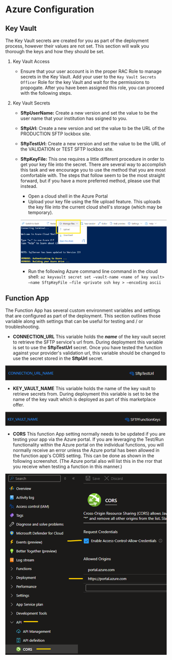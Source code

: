 # Azure Configuration

## Key Vault
The Key Vault secrets are created for you as part of the deployment process, however their values are not set.  This section will walk you thorough the keys and how they should be set.

1. Key Vault Access
   - Ensure that your user account is in the proper RAC Role to manage secrets in the Key Vault.  Add your user to the `Key Vault Secrets Officer` Role for the key Vault and wait for the permissions to propogate.  After you have been assigned this role, you can proceed with the following steps.

2. Key Vault Secrets
   - **SftpUserName:** Create a new version and set the value to be the user name that your institution has ssigned to you.
   - **SftpUrl:** Create a new version and set the value to be the URL of the PRODUCTION SFTP lockbox site.
   - **SftpTestUrl:** Create a new version and set the value to be the URL of the VALIDATION or TEST SFTP lockbox site.
   - **SftpKeyFile:** This one requires a little different procedure in order to get your key file into the secret. There are several way to accomplish this task and we encourage you to use the method that you are most comfortable with.  The steps that follow seem to be the most straight forward, but if you have a more preferred method, please use that instead.

     - Open a cloud shell in the Azure Portal
     - Upload your key file using the file upload feature.  This uploads the key file into the current cloud shell's storage (which may be temporary).

     ![File upload screenshot](/assests/FileUpload.png)

     - Run the following Azure command line command in the cloud shell: `az keyvault secret set –vault-name <name of key vault> –name SftpKeyFile –file <private ssh key > –encoding ascii`

## Function App
The Function App has several custom environment variables and settings that are configured as part of the deployment.  This section outlines those variable along with settings that can be useful for testing and / or troubleshooting.

- **CONNECTION_URL** This variable holds the ***name*** of the key vault secret to retrieve the SFTP service's url from.  During deployment this variable is set to use the **SftpTestUrl** secret.  Once you have tested the function against your provider's validation url, this variable should be changed to use the secret stored in the **SftpUrl** secret.

![Connection Url variable screenshot](/assests/Connection_url.png)

-  **KEY_VAULT_NAME** This variable holds the name of the key vault to retrieve secrets from.  During deployment this variable is set to be the name of the key vault which is deployed as part of this marketplace offer.

![Key vault name screenshot](/assests/Key_vault_name.png)

- **CORS** This function App setting normally needs to be updated if you are testing your app via the Azure portal.  If you are leveraging the Test/Run functionality within the Azure portal on the individual functions, you will normally receive an error unless the Azure portal has been allowed in the function app's CORS setting.  This can be done as shown in the following screenshot.  (The Azure portal also will list this in the rror that you receive when testing a function in this manner.)

![Cors setting screenshot](/assests/CORS_Setting.png)

